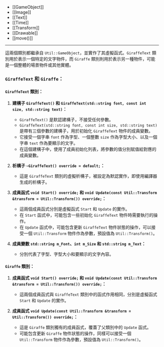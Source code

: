 - [[GameObject]]
- [[Image]]
- [[Text]]
- [[Time]]
- [[Transform]]
- [[Drawable]]
- [[move()]]

----
這兩個類別都繼承自 `Util::GameObject`，並實作了其虛擬函式。`GiraffeText` 類別用於表示一個特定的文字物件，而 `Giraffe` 類別則用於表示另一種物件，可能是一個整體的場景物件或其他實體。

### `GiraffeText` 和 `Giraffe`：

#### `GiraffeText` 類別：

1. **建構子 `GiraffeText()` 和 `GiraffeText(std::string font, const int size, std::string text)`：**
   - `GiraffeText()` 是默認建構子，不接受任何參數。
   - `GiraffeText(std::string font, const int size, std::string text)` 是帶有三個參數的建構子，用於初始化 `GiraffeText` 物件的成員變數。
   - 它接受一個字串 `font` 作為字型、一個整數 `size` 作為字型大小、以及一個字串 `text` 作為要顯示的文字。
   - 在這個建構子中，使用了成員初始化列表，將參數的值分別賦值給對應的成員變數。

2. **析構子 `~GiraffeText() override = default;`：**
   - 這是 `GiraffeText` 類別的虛擬析構子，被設定為默認實作，即使用編譯器生成的析構子。

3. **成員函式 `void Start() override;` 和 `void Update(const Util::Transform &transform = Util::Transform()) override;`：**
   - 這兩個成員函式分別是虛擬函式 `Start` 和 `Update` 的實作。
   - 在 `Start` 函式中，可能包含一些初始化 `GiraffeText` 物件時需要執行的操作。
   - 在 `Update` 函式中，可能包含更新 `GiraffeText` 物件狀態的操作，可以接受一個 `Util::Transform` 物件作為參數，預設值為 `Util::Transform()`。

4. **成員變數 `std::string m_Font`、`int m_Size` 和 `std::string m_Text`：**
   - 分別代表了字型、字型大小和要顯示的文字內容。

#### `Giraffe` 類別：

1. **成員函式 `void Start() override;` 和 `void Update(const Util::Transform &transform = Util::Transform()) override;`：**
   - 這兩個成員函式與 `GiraffeText` 類別中的函式作用相同，分別是虛擬函式 `Start` 和 `Update` 的實作。

2. **成員函式 `void Update(const Util::Transform &transform = Util::Transform()) override;`：**
   - 這是 `Giraffe` 類別獨有的成員函式，覆蓋了父類別中的 `Update` 函式。
   - 可能包含更新 `Giraffe` 物件狀態的操作，同樣可以接受一個 `Util::Transform` 物件作為參數，預設值為 `Util::Transform()`。

